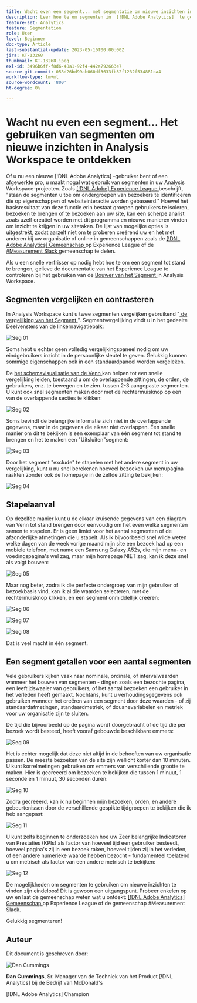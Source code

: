 ```yaml
---
title: Wacht even een segment... met segmentatie om nieuwe inzichten in Analysis Workspace te ontdekken
description: Leer hoe te om segmenten in  [!DNL Adobe Analytics]  te gebruiken om nieuwe inzichten van uw Analysis Workspace visualisaties en vrije vormlijsten te ontdekken.
feature-set: Analytics
feature: Segmentation
role: User
level: Beginner
doc-type: Article
last-substantial-update: 2023-05-16T00:00:00Z
jira: KT-13268
thumbnail: KT-13268.jpeg
exl-id: 3496b6ff-f8d6-48a1-92f4-442a792663e7
source-git-commit: 058d26bd99ab060df3633fb32f1232f534881ca4
workflow-type: tm+mt
source-wordcount: '800'
ht-degree: 0%

---
```


# Wacht nu even een segment... Het gebruiken van segmenten om nieuwe inzichten in Analysis Workspace te ontdekken

Of u nu een nieuwe [!DNL Adobe Analytics] -gebruiker bent of een afgewerkte pro, u maakt nogal wat gebruik van segmenten in uw Analysis Workspace-projecten. Zoals [[!DNL Adobe]  Experience League ](https://experienceleague.adobe.com/docs/analytics/components/segmentation/seg-overview.html?lang=en) beschrijft, &quot;staan de segmenten u toe om ondergroepen van bezoekers te identificeren die op eigenschappen of websiteinteractie worden gebaseerd.&quot; Hoewel het basisresultaat van deze functie erin bestaat groepen gebruikers te isoleren, bezoeken te brengen of te bezoeken aan uw site, kan een scherpe analist zoals uzelf creatief worden met dit programma en nieuwe manieren vinden om inzicht te krijgen in uw sitetaken. De lijst van mogelijke opties is uitgestrekt, zodat aarzelt niet om te proberen creërend uw en het met anderen bij uw organisatie of online in gemeenschappen zoals de [[!DNL Adobe Analytics]  Gemeenschap ](https://experienceleaguecommunities.adobe.com/t5/adobe-analytics/ct-p/adobe-analytics-community) op Experience League of de [ #Measurement Slack ](https://www.measure.chat/) gemeenschap te delen.

Als u een snelle verfrisser op nodig hebt hoe te om een segment tot stand te brengen, gelieve de documentatie van het Experience League te controleren bij het gebruiken van de [ Bouwer van het Segment ](https://experienceleague.adobe.com/docs/analytics/components/segmentation/segmentation-workflow/seg-build.html?lang=en) in Analysis Workspace.

## Segmenten vergelijken en contrasteren

In Analysis Workspace kunt u twee segmenten vergelijken gebruikend &quot;[ de vergelijking van het Segment ](https://experienceleague.adobe.com/docs/analytics/analyze/analysis-workspace/panels/segment-comparison/segment-comparison.html?lang=en)&quot;. Segmentvergelijking vindt u in het gedeelte Deelvensters van de linkernavigatiebalk:

![ Seg 01 ](assets/seg01.png)

Soms hebt u echter geen volledig vergelijkingspaneel nodig om uw eindgebruikers inzicht in de persoonlijke sleutel te geven. Gelukkig kunnen sommige eigenschappen ook in een standaardpaneel worden vergeleken.

De [ het schemavisualisatie van de Venn ](https://experienceleague.adobe.com/docs/analytics/analyze/analysis-workspace/visualizations/venn.html?lang=en) kan helpen tot een snelle vergelijking leiden, toestaand u om de overlappende zittingen, de orden, de gebruikers, enz. te bewegen en te zien. tussen 2-3 aangepaste segmenten. U kunt ook snel segmenten maken door met de rechtermuisknop op een van de overlappende secties te klikken:

![ Seg 02 ](assets/s02.png)

Soms bevindt de belangrijke informatie zich niet in de overlappende gegevens, maar in de gegevens die elkaar niet overlappen. Een snelle manier om dit te bekijken is een exemplaar van één segment tot stand te brengen en het te maken een &quot;Uitsluiten&quot;segment:

![ Seg 03 ](assets/s03.png)

Door het segment &quot;exclude&quot; te stapelen met het andere segment in uw vergelijking, kunt u nu snel berekenen hoeveel bezoeken uw menupagina raakten zonder ook de homepage in de zelfde zitting te bekijken:

![ Seg 04 ](assets/s04.png)

## Stapelaanval

Op dezelfde manier kunt u de elkaar kruisende gegevens van een diagram van Venn tot stand brengen door eenvoudig om het even welke segmenten samen te stapelen. Er is geen limiet voor het aantal segmenten of de afzonderlijke afmetingen die u stapelt. Als ik bijvoorbeeld snel wilde weten welke dagen van de week vorige maand mijn site een bezoek had op een mobiele telefoon, met name een Samsung Galaxy A52s, die mijn menu- en voedingspagina&#39;s wel zag, maar mijn homepage NIET zag, kan ik deze snel als volgt bouwen:

![ Seg 05 ](assets/s05.png)

Maar nog beter, zodra ik die perfecte ondergroep van mijn gebruiker of bezoekbasis vind, kan ik al die waarden selecteren, met de rechtermuisknop klikken, en een segment onmiddellijk creëren:

![ Seg 06 ](assets/s06.png)

![ Seg 07 ](assets/s07.png)

![ Seg 08 ](assets/s08.png)

Dat is veel macht in één segment.

## Een segment getallen voor een aantal segmenten

Vele gebruikers kijken vaak naar nominale, ordinale, of intervalwaarden wanneer het bouwen van segmenten - dingen zoals een bezochte pagina, een leeftijdswaaier van gebruikers, of het aantal bezoeken een gebruiker in het verleden heeft gemaakt. Nochtans, kunt u verhoudingsgegevens ook gebruiken wanneer het creëren van een segment door deze waarden - of zij standaardafmetingen, standaardmetriek, of douanevariabelen en metriek voor uw organisatie zijn te sluiten.

De tijd die bijvoorbeeld op de pagina wordt doorgebracht of de tijd die per bezoek wordt besteed, heeft vooraf gebouwde beschikbare emmers:

![ Seg 09 ](assets/s09.png)

Het is echter mogelijk dat deze niet altijd in de behoeften van uw organisatie passen. De meeste bezoeken van de site zijn wellicht korter dan 10 minuten. U kunt korrelmetingen gebruiken om emmers van verschillende grootte te maken. Hier is gecreeerd om bezoeken te bekijken die tussen 1 minuut, 1 seconde en 1 minuut, 30 seconden duren:

![ Seg 10 ](assets/s10.png)

Zodra gecreeerd, kan ik nu beginnen mijn bezoeken, orden, en andere gebeurtenissen door de verschillende gespikte tijdgroepen te bekijken die ik heb aangepast:

![ Seg 11 ](assets/s11.png)

U kunt zelfs beginnen te onderzoeken hoe uw Zeer belangrijke Indicatoren van Prestaties (KPIs) als factor van hoeveel tijd een gebruiker besteedt, hoeveel pagina&#39;s zij in een bezoek raken, hoeveel tijden zij in het verleden, of een andere numerieke waarde hebben bezocht - fundamenteel toelatend u om metrisch als factor van een andere metrisch te bekijken:

![ Seg 12 ](assets/s12.png)

De mogelijkheden om segmenten te gebruiken om nieuwe inzichten te vinden zijn eindeloos! Dit is gewoon een uitgangspunt. Probeer enkelen op uw en laat de gemeenschap weten wat u ontdekt: [[!DNL Adobe Analytics]  Gemeenschap ](https://experienceleaguecommunities.adobe.com/t5/adobe-analytics/ct-p/adobe-analytics-community) op Experience League of de [ ](https://www.measure.chat/) gemeenschap #Measurement Slack.

Gelukkig segmenteren!

## Auteur

Dit document is geschreven door:

![ Dan Cummings ](assets/seg13.png)

**Dan Cummings**, Sr. Manager van de Techniek van het Product [!DNL Analytics] bij de Bedrijf van McDonald&#39;s

[!DNL Adobe Analytics] Champion
